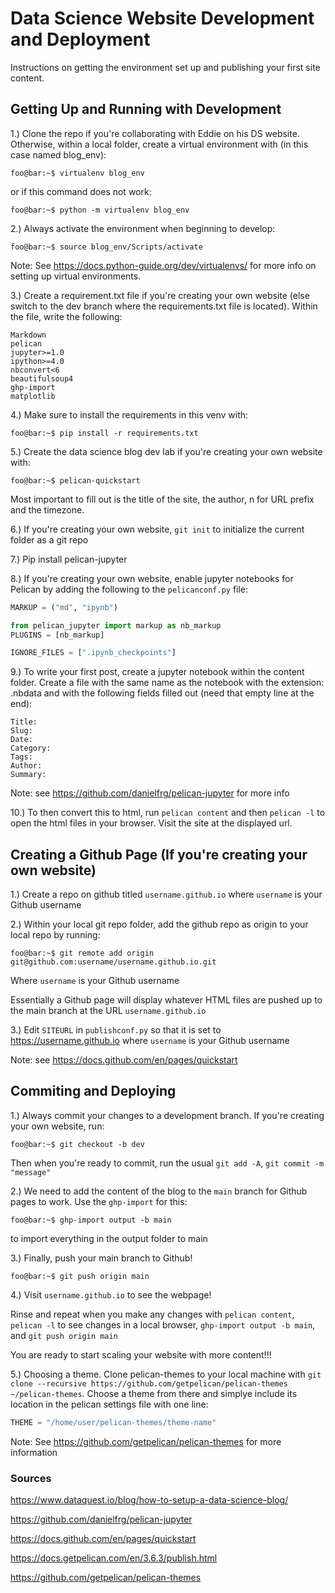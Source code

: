 # Data Science Website Development and Deployment

Instructions on getting the environment set up and publishing your first site content.

## Getting Up and Running with Development

1.) Clone the repo if you're collaborating with Eddie on his DS website. Otherwise, within a local folder, create a virtual environment with (in this case named blog_env):

```console
foo@bar:~$ virtualenv blog_env
```

or if this command does not work:
```console
foo@bar:~$ python -m virtualenv blog_env
```

2.) Always activate the environment when beginning to develop:
```console
foo@bar:~$ source blog_env/Scripts/activate
```

Note: See https://docs.python-guide.org/dev/virtualenvs/ for more info on setting up virtual environments.

3.) Create a requirement.txt file if you're creating your own website (else switch to the dev branch where the requirements.txt file is located).
Within the file, write the following:

```
Markdown
pelican
jupyter>=1.0
ipython>=4.0
nbconvert<6
beautifulsoup4
ghp-import
matplotlib
```

4.) Make sure to install the requirements in this venv with:

```console
foo@bar:~$ pip install -r requirements.txt
```

5.) Create the data science blog dev lab if you're creating your own website with:

```console
foo@bar:~$ pelican-quickstart
```

Most important to fill out is the title of the site, the author, n for URL prefix and the timezone.

6.) If you're creating your own website, ```git init``` to initialize the current folder as a git repo

7.) Pip install pelican-jupyter

8.) If you're creating your own website, enable jupyter notebooks for Pelican by adding the following to the `pelicanconf.py` file:

```python
MARKUP = ("md", "ipynb")

from pelican_jupyter import markup as nb_markup
PLUGINS = [nb_markup]

IGNORE_FILES = [".ipynb_checkpoints"]
```

9.) To write your first post, create a jupyter notebook within the content folder. Create a file with the same name as the notebook with the extension: .nbdata
and with the following fields filled out (need that empty line at the end):

```
Title:
Slug:
Date:
Category:
Tags:
Author:
Summary:

```
Note: see https://github.com/danielfrg/pelican-jupyter for more info

10.) To then convert this to html, run ```pelican content``` and then ```pelican -l``` to open the html files in your browser.
Visit the site at the displayed url.

## Creating a Github Page (If you're creating your own website)

1.) Create a repo on github titled ```username.github.io``` where ```username``` is your Github username

2.) Within your local git repo folder, add the github repo as origin to your local repo by running:

```console
foo@bar:~$ git remote add origin git@github.com:username/username.github.io.git
```

Where ```username``` is your Github username

Essentially a Github page will display whatever HTML files are pushed up to the main branch at the URL ```username.github.io```

3.) Edit ```SITEURL``` in ```publishconf.py``` so that it is set to https://username.github.io where ```username``` is your Github username

Note: see https://docs.github.com/en/pages/quickstart

## Commiting and Deploying

1.) Always commit your changes to a development branch. If you're creating your own website, run:

```console
foo@bar:~$ git checkout -b dev
```

Then when you're ready to commit, run the usual ```git add -A```, ```git commit -m "message"```

2.) We need to add the content of the blog to the ```main``` branch for Github pages to work. Use the ```ghp-import``` for this:

```console
foo@bar:~$ ghp-import output -b main
```
to import everything in the output folder to main

3.) Finally, push your main branch to Github!

```console
foo@bar:~$ git push origin main
```

4.) Visit ```username.github.io``` to see the webpage!

Rinse and repeat when you make any changes with ```pelican content```, ```pelican -l``` to see changes in a local browser, ```ghp-import output -b main```, and ```git push origin main```

You are ready to start scaling your website with more content!!!

5.) Choosing a theme. Clone pelican-themes to your local machine with ```git clone --recursive https://github.com/getpelican/pelican-themes ~/pelican-themes```. Choose a theme from there and simplye include its location in the pelican settings file with one line:

```python
THEME = "/home/user/pelican-themes/theme-name"
```

Note: See https://github.com/getpelican/pelican-themes for more information

### Sources

https://www.dataquest.io/blog/how-to-setup-a-data-science-blog/

https://github.com/danielfrg/pelican-jupyter

https://docs.github.com/en/pages/quickstart

https://docs.getpelican.com/en/3.6.3/publish.html

https://github.com/getpelican/pelican-themes
